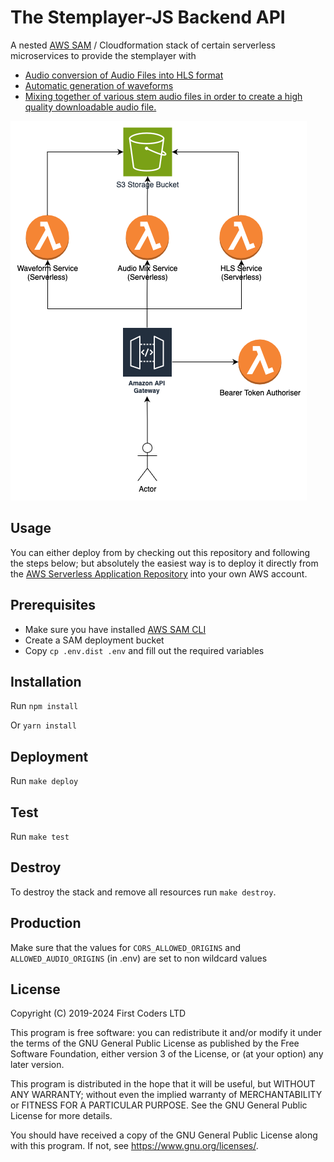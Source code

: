 # The Stemplayer-JS Backend API

A nested [AWS SAM](https://aws.amazon.com/serverless/sam/) / Cloudformation stack of certain serverless microservices to provide the stemplayer with

- [Audio conversion of Audio Files into HLS format](https://github.com/sound-ws/hls-service)
- [Automatic generation of waveforms](https://github.com/sound-ws/audio-waveform-service)
- [Mixing together of various stem audio files in order to create a high quality downloadable audio file.](https://github.com/sound-ws/audio-mix-service)

![Architecture](./assets//architecture.png "Architecture")

## Usage

You can either deploy from by checking out this repository and following the steps below; but absolutely the easiest way is to deploy it directly from the [AWS Serverless Application Repository](https://aws.amazon.com/serverless/serverlessrepo/) into your own AWS account.

## Prerequisites

- Make sure you have installed [AWS SAM CLI](https://docs.aws.amazon.com/serverless-application-model/latest/developerguide/install-sam-cli.html)
- Create a SAM deployment bucket
- Copy `cp .env.dist .env` and fill out the required variables

## Installation

Run `npm install`

Or `yarn install`

## Deployment

Run `make deploy`

## Test

Run `make test`

## Destroy

To destroy the stack and remove all resources run `make destroy`.

## Production

Make sure that the values for `CORS_ALLOWED_ORIGINS` and `ALLOWED_AUDIO_ORIGINS` (in .env) are set to non wildcard values

## License

Copyright (C) 2019-2024 First Coders LTD

This program is free software: you can redistribute it and/or modify
it under the terms of the GNU General Public License as published by
the Free Software Foundation, either version 3 of the License, or
(at your option) any later version.

This program is distributed in the hope that it will be useful,
but WITHOUT ANY WARRANTY; without even the implied warranty of
MERCHANTABILITY or FITNESS FOR A PARTICULAR PURPOSE. See the
GNU General Public License for more details.

You should have received a copy of the GNU General Public License
along with this program. If not, see <https://www.gnu.org/licenses/>.
